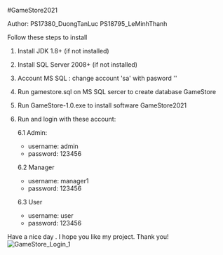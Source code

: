#GameStore2021

Author:
PS17380_DuongTanLuc
PS18795_LeMinhThanh

Follow these steps to install
1. Install JDK 1.8+ (if not installed)
2. Install SQL Server 2008+ (if not installed)
3. Account MS SQL : change account 'sa' with pasword ''
4. Run gamestore.sql on MS SQL sercer to create database GameStore
5. Run GameStore-1.0.exe to install software GameStore2021
6. Run and login with these account:

	6.1 Admin:
	+ username: admin
	+ password: 123456

	6.2 Manager
	+ username: manager1
	+ password: 123456

	6.3 User
	+ username: user
	+ password: 123456
	
Have a nice day . I hope you like my project. Thank you!
![GameStore_Login_1](https://user-images.githubusercontent.com/90887094/161197451-d19f2546-5420-44d1-ada5-98ccfc2ec779.jpg)
